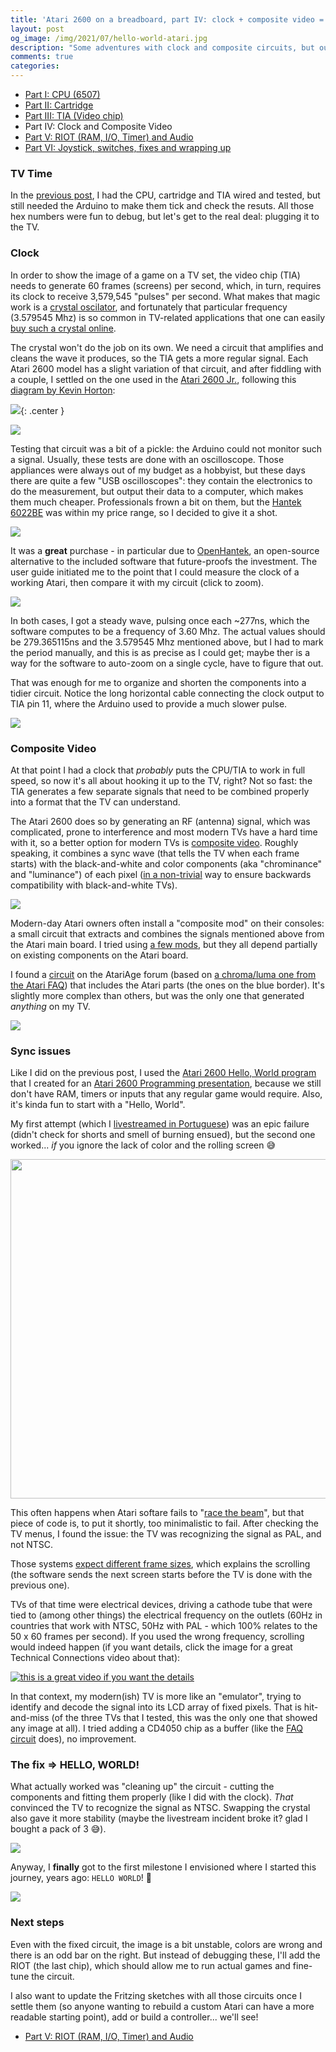 ```yaml
---
title: 'Atari 2600 on a breadboard, part IV: clock + composite video = Hello, World!'
layout: post
og_image: /img/2021/07/hello-world-atari.jpg
description: "Some adventures with clock and composite circuits, but our baby now talks to the TV set!"
comments: true
categories:
---
```


* [Part I: CPU (6507)](/archives/2017/09/atari-2600-cpu-running-on-a-breadboard/)
* [Part II: Cartridge](/archives/2021/02/atari-2600-on-a-breadboard-part-2-reading-a-cart/)
* [Part III: TIA (Video chip)](/archives/2021/06/atari-2600-on-a-breadboard-part-3-tidying-up-and-adding-the-TIA-video-chipe/)
* Part IV: Clock and Composite Video
* [Part V: RIOT (RAM, I/O, Timer) and Audio](/archives/2021/07/atari-2600-on-a-breadboard-part-v-riot-and-audio-and-running-actual-games/)
* [Part VI: Joystick, switches, fixes and wrapping up](/archives/2021/09/atari-2600-on-a-breadboard-part-vi-fixing-the-video-adding-a-joystick-and-wrapping-up/)


### TV Time

In the [previous post](https://chester.me/archives/2021/06/atari-2600-on-a-breadboard-part-3-tidying-up-and-adding-the-TIA-video-chipe/), I had the CPU, cartridge and TIA wired and tested, but still needed the Arduino to make them tick and check the resuts. All those hex numbers were fun to debug, but let's get to the real deal: plugging it to the TV.

<!--more-->

### Clock
In order to show the image of a game on a TV set, the video chip (TIA) needs to generate 60 frames (screens) per second, which, in turn, requires its clock to receive 3,579,545 "pulses" per second. What makes that magic work is a  [crystal oscilator](https://en.wikipedia.org/wiki/Crystal_oscillator), and fortunately that particular frequency (3.579545 Mhz) is so common in TV-related applications that one can easily [buy such a crystal online](https://www.walmart.ca/en/ip/3-x-3-579545-MHz-Crystal-Oscillator-HC-49S-Low-Profile/7DRO8USL2ETL).

The crystal won't do the job on its own. We need a circuit that amplifies and cleans the wave it produces, so the TIA gets a more regular signal. Each Atari 2600 model has a slight variation of that circuit, and after fiddling with a couple, I settled on the one used in the [Atari 2600 Jr.](http://www.atarimuseum.com/videogames/consoles/2600/atari2600jr.html), following this [diagram by Kevin Horton](http://www.kevtris.org/2600/2600schemo.html):

![](/img/2021/07/2600osc.gif){: .center }

![](/img/2021/07/clock-circuit-rough.jpeg)

Testing that circuit was a bit of a pickle: the Arduino could not monitor such a signal. Usually, these tests are done with an oscilloscope. Those appliances were always out of my budget as a hobbyist, but these days there are quite a few "USB oscilloscopes": they contain the electronics to do the measurement, but output their data to a computer, which makes them much cheaper. Professionals frown a bit on them, but the [Hantek 6022BE](https://www.amazon.ca/gp/product/B009H4AYII/) was within my price range, so I decided to give it a shot.

[![](/img/2021/07/oscilloscope-board-and-computer.jpeg)](/img/2021/07/oscilloscope-board-and-computer.jpeg)

It was a **great** purchase - in particular due to [OpenHantek](http://openhantek.org/), an open-source alternative to the included software that future-proofs the investment. The user guide initiated me to the point that I could measure the clock of a working Atari, then compare it with my circuit (click to zoom).

[![](/img/2021/07/clock.png)](/img/2021/07/clock.png)

In both cases, I got a steady wave, pulsing once each ~277ns, which the software computes to be a frequency of 3.60 Mhz. The actual values should be 279.365115ns and the 3.579545 Mhz mentioned above, but I had to mark the period manually, and this is as precise as I could get; maybe ther is a way for the software to auto-zoom on a single cycle, have to figure that out.

That was enough for me to organize and shorten the components into a tidier circuit. Notice the long horizontal cable connecting the clock output to TIA pin 11, where the Arduino used to provide a much slower pulse.

![](/img/2021/07/clock-final-with-tia.jpeg)
### Composite Video
At that point I had a clock that _probably_ puts the CPU/TIA to work in full speed, so now it's all about hooking it up to the TV, right? Not so fast: the TIA generates a few separate signals that need to be combined properly into a format that the TV can understand.

The Atari 2600 does so by generating an RF (antenna) signal, which was complicated, prone to interference and most modern TVs have a hard time with it, so a better option for modern TVs is [composite video](https://en.wikipedia.org/wiki/Composite_video). Roughly speaking, it combines a sync wave (that tells the TV when each frame starts) with the black-and-white and color components (aka "chrominance" and "luminance") of each pixel ([in a non-trivial](http://rfcafe.com/references/radio-news/color-tv-ntsc-system-radio-television-news-april-1954.htm) way to ensure backwards compatibility with black-and-white TVs).

[![](/img/2021/07/color-chart.png
)](/img/2021/07/color-chart.png
)

Modern-day Atari owners often install a "composite mod" on their consoles: a small circuit that extracts and combines the signals mentioned above from the Atari main board. I tried using [a few mods](http://www.cheeptech.com/2600mods/2600mods.shtml), but they all depend partially on existing components on the Atari board.

I found a [circuit](https://atariage.com/forums/topic/215414-composite-av-from-tia-chip/?do=findComment&comment=3065838) on the AtariAge forum (based on [a chroma/luma one from the Atari FAQ](https://www.atariage.com/2600/faq/index.html?SystemID=2600#composite)) that includes the Atari parts (the ones on the blue border). It's slightly more complex than others, but was the only one that generated  _anything_ on my TV.


[![](/img/2021/07/composite-circuit-from-parafin.png
)](/img/2021/07/composite-circuit-from-parafin.png
)

### Sync issues
Like I did on the previous post, I used the [Atari 2600 Hello, World program](https://gist.github.com/chesterbr/5864935) that I created for an [Atari 2600 Programming presentation](https://www.slideshare.net/chesterbr/atari-2600programming), because we still don't have RAM, timers or inputs that any regular game would require. Also, it's kinda fun to start with a "Hello, World".

My first attempt (which I [livestreamed in Portuguese](https://www.instagram.com/tv/CQoftoNF3zz/?utm_source=ig_web_copy_link)) was an epic failure (didn't check for shorts and smell of burning ensued), but the second one worked... _if_ you ignore the lack of color and the rolling screen 😅

<img src="/img/2021/07/scrolling.gif" alt="" class="center" style="width:700px; height:543px">

This often happens when Atari softare fails to "[race the beam](https://en.wikipedia.org/wiki/Racing_the_Beam)", but that piece of code is, to put it shortly, too minimalistic to fail. After checking the TV menus, I found the issue: the TV was recognizing the signal as PAL, and not NTSC.

Those systems [expect different frame sizes](https://www.spiceware.org/atari_ntsc_pal_secam.html), which explains the scrolling (the software sends the next screen starts before the TV is done with the previous one).

TVs of that time were electrical devices, driving a cathode tube that were tied to (among other things) the electrical frequency on the outlets (60Hz in countries that work with NTSC, 50Hz with PAL - which 100% relates to the 50 x 60 frames per second). If you used the wrong frequency, scrolling would indeed happen (if you want details, click the image for a great Technical Connections video about that):

[![this is a great video if you want the details](/img/2021/07/scrolling-person.jpg)](https://www.youtube.com/watch?v=l4UgZBs7ZGo)

In that context, my modern(ish) TV is more like an "emulator", trying to identify and decode the signal into its LCD array of fixed pixels. That is hit-and-miss (of the three TVs that I tested, this was the only one that showed any image at all). I tried adding a CD4050 chip as a buffer (like the [FAQ circuit](https://www.atariage.com/2600/faq/index.html?SystemID=2600#composite) does), no improvement.

### The fix => HELLO, WORLD!

What actually worked was "cleaning up" the circuit - cutting the components and fitting them properly (like I did with the clock). _That_ convinced the TV to recognize the signal as NTSC. Swapping the crystal also gave it more stability (maybe the livestream incident broke it? glad I bought a pack of 3 😅).

![](/img/2021/07/composite-final.jpeg)

Anyway, I **finally** got to the first milestone I envisioned where I started this journey, years ago: `HELLO WORLD`! 🎉

![](/img/2021/07/hello-world-atari.jpg)
### Next steps
Even with the fixed circuit, the image is a bit unstable, colors are wrong and there is an odd bar on the right. But instead of debugging these, I'll add the RIOT (the last chip), which should allow me to run actual games and fine-tune the circuit.

I also want to update the Fritzing sketches with all those circuits once I settle them (so anyone wanting to rebuild a custom Atari can have a more readable starting point), add or build a controller... we'll see!

* [Part V: RIOT (RAM, I/O, Timer) and Audio](/archives/2021/07/atari-2600-on-a-breadboard-part-v-riot-and-audio-and-running-actual-games/)
